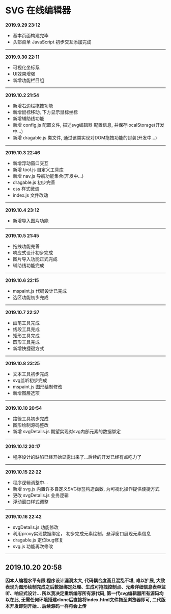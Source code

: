 # SVG 在线编辑器

**2019.9.29 23:12**
  * 基本页面构建完毕
  * 头部菜单 JavaScript 初步交互添加完成

---

**2019.9.30 22:11**
  * 可视化坐标系
  * UI效果增强
  * 新增功能栏目组

---

**2019.10.2 21:54**
  * 新增右边栏拖拽功能
  * 新增鼠标移动, 下方显示鼠标坐标
  * 新增辅助线功能
  * 新增 config.js 配置文件, 描述svg编辑器 配置信息, 并保存localStorage(开发中...)
  * 新增 dragable.js 类文件, 通过该类实现对DOM拖拽功能的封装(开发中...)

---

**2019.10.3 22:46**
  * 新增浮动窗口交互
  * 新增 tool.js 自定义工具库
  * 新增 nav.js 导航功能集合(开发中...)
  * dragable.js 初步完善
  * css 样式微调
  * index.js 文件改动

---

**2019.10.4 23:12**
  * 新增导入图片功能

---

**2019.10.5 21:45**
  * 拖拽功能完善
  * 响应式设计初步完成
  * 图片导入功能正式完成
  * 辅助线功能完成

---

**2019.10.6 22:15**
  * mspaint.js 代码设计已完成
  * 选区功能初步完成

---

**2019.10.7 22:37**
  * 画笔工具完成
  * 线段工具完成
  * 矩形工具完成
  * 圆形工具完成
  * 新增快捷键方式

---

**2019.10.8 23:25**
  * 文本工具初步完成
  * svg监听初步完成
  * mspaint.js 图形绘制修改
  * 新增图层选项

---

**2019.10.10 20:54**
  * 路径工具初步完成
  * 图形绘制源码整改
  * 新增 svgDetails.js 期望实现对svg内部元素的数据绑定

---

**2019.10.12 20:17**
  * 程序设计的缺陷已经开始显露出来了...后续的开发已经有点吃力了

---

**2019.10.15 22:22**
  * 程序逻辑调整中...
  * 新增 svg.js 内置许多自定义SVG标签构造函数, 为可视化操作提供便捷方式
  * 更改 svgDetails.js 业务逻辑
  * 浮动窗口样式调整

---

**2019.10.16 22:42**
  * svgDetails.js 功能修改
  * 利用proxy实现数据绑定， 初步完成元素绘制，悬浮窗口展现元素信息
  * dragable.js 定位bug修复
  * svg.js 功能再次修改

---

## 2019.10.20 20:58 ##
  **因本人编程水平有限 程序设计漏洞太大, 代码耦合度高且混乱不堪, 难以扩展, 大致表现为图形绘制完成之后数据绑定处理、生成可拖拽控制点、元素详细信息表单监听、响应式设计... 所以我决定重新编写所有源代码, 第一代svg编辑器所有源码均以在此, 无需任何环境搭建clone后直接将index.html文件拖至浏览器即可, 二代版本开发即刻开始... 后续源码一样将会上传**